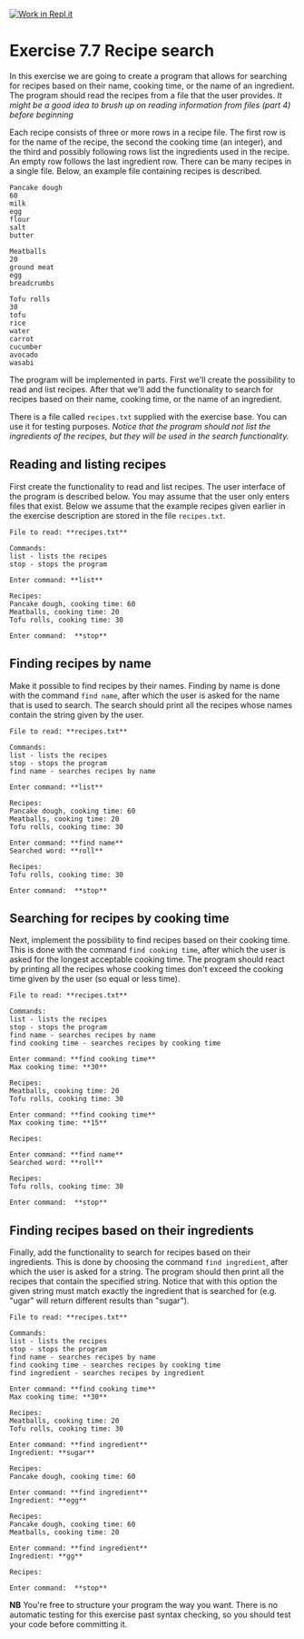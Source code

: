 [![Work in Repl.it](https://classroom.github.com/assets/work-in-replit-14baed9a392b3a25080506f3b7b6d57f295ec2978f6f33ec97e36a161684cbe9.svg)](https://classroom.github.com/online_ide?assignment_repo_id=3404126&assignment_repo_type=AssignmentRepo)
# Exercise 7.7 Recipe search

In this exercise we are going to create a program that allows for searching for recipes based on their name, cooking time, or the name of an ingredient. The program should read the recipes from a file that the user provides. *It might be a good idea to brush up on reading information from files (part 4) before beginning*

Each recipe consists of three or more rows in a recipe file. The first row is for the name of the recipe, the second the cooking time (an integer), and the third and possibly following rows list the ingredients used in the recipe. An empty row follows the last ingredient row. There can be many recipes in a single file. Below, an example file containing recipes is described.

```plaintext
Pancake dough
60
milk
egg
flour
salt
butter

Meatballs
20
ground meat
egg
breadcrumbs

Tofu rolls
30
tofu
rice
water
carrot
cucumber
avocado
wasabi
```

The program will be implemented in parts. First we'll create the possibility to read and list recipes. After that we'll add the functionality to search for recipes based on their name, cooking time, or the name of an ingredient.

There is a file called `recipes.txt` supplied with the exercise base. You can use it for testing purposes. *Notice that the program should not list the ingredients of the recipes, but they will be used in the search functionality.*

## Reading and listing recipes

First create the functionality to read and list recipes. The user interface of the program is described below. You may assume that the user only enters files that exist. Below we assume that the example recipes given earlier in the exercise description are stored in the file `recipes.txt`.

```plaintext
File to read: **recipes.txt**

Commands:
list - lists the recipes
stop - stops the program

Enter command: **list**

Recipes:
Pancake dough, cooking time: 60
Meatballs, cooking time: 20
Tofu rolls, cooking time: 30

Enter command:  **stop**
```

## Finding recipes by name

Make it possible to find recipes by their names. Finding by name is done with the command `find name`, after which the user is asked for the name that is used to search. The search should print all the recipes whose names contain the string given by the user.

```plaintext
File to read: **recipes.txt**

Commands:
list - lists the recipes
stop - stops the program
find name - searches recipes by name

Enter command: **list**

Recipes:
Pancake dough, cooking time: 60
Meatballs, cooking time: 20
Tofu rolls, cooking time: 30

Enter command: **find name**
Searched word: **roll**

Recipes:
Tofu rolls, cooking time: 30

Enter command:  **stop**
```

## Searching for recipes by cooking time

Next, implement the possibility to find recipes based on their cooking time. This is done with the command `find cooking time`, after which the user is asked for the longest acceptable cooking time. The program should react by printing all the recipes whose cooking times don't exceed the cooking time given by the user (so equal or less time).

```plaintext
File to read: **recipes.txt**

Commands:
list - lists the recipes
stop - stops the program
find name - searches recipes by name
find cooking time - searches recipes by cooking time

Enter command: **find cooking time**
Max cooking time: **30**

Recipes:
Meatballs, cooking time: 20
Tofu rolls, cooking time: 30

Enter command: **find cooking time**
Max cooking time: **15**

Recipes:

Enter command: **find name**
Searched word: **roll**

Recipes:
Tofu rolls, cooking time: 30

Enter command:  **stop**
```

## Finding recipes based on their ingredients

Finally, add the functionality to search for recipes based on their ingredients. This is done by choosing the command `find ingredient`, after which the user is asked for a string. The program should then print all the recipes that contain the specified string. Notice that with this option the given string must match exactly the ingredient that is searched for (e.g. "ugar" will return different results than "sugar").

```plaintext
File to read: **recipes.txt**

Commands:
list - lists the recipes
stop - stops the program
find name - searches recipes by name
find cooking time - searches recipes by cooking time
find ingredient - searches recipes by ingredient

Enter command: **find cooking time**
Max cooking time: **30**

Recipes:
Meatballs, cooking time: 20
Tofu rolls, cooking time: 30

Enter command: **find ingredient**
Ingredient: **sugar**

Recipes:
Pancake dough, cooking time: 60

Enter command: **find ingredient**
Ingredient: **egg**

Recipes:
Pancake dough, cooking time: 60
Meatballs, cooking time: 20

Enter command: **find ingredient**
Ingredient: **gg**

Recipes:

Enter command:  **stop**
```

**NB** You're free to structure your program the way you want. There is no automatic testing for this exercise past syntax checking, so you should test your code before committing it. 
